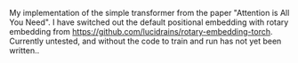 My implementation of the simple transformer from the paper "Attention is All You Need". I have switched out the default positional embedding with rotary embedding from https://github.com/lucidrains/rotary-embedding-torch. Currently untested, and without the code to train and run has not yet been written..
